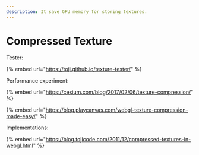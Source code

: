 ```yaml
---
description: It save GPU memory for storing textures.
---
```


# Compressed Texture

Tester:

{% embed url="https://toji.github.io/texture-tester/" %}



Performance experiment:

{% embed url="https://cesium.com/blog/2017/02/06/texture-compression/" %}



{% embed url="https://blog.playcanvas.com/webgl-texture-compression-made-easy/" %}



Implementations:

{% embed url="https://blog.tojicode.com/2011/12/compressed-textures-in-webgl.html" %}




